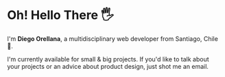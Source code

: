 # Oh! Hello There 🖐️

I'm **Diego Orellana**, a multidisciplinary web developer from Santiago, Chile 📍.

I'm currently available for small & big projects. If you'd like to talk about your projects or an advice about product design, just shot me an email.
